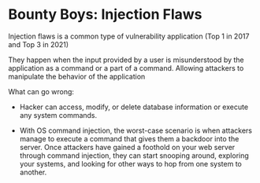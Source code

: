 # Bounty Boys: Injection Flaws

Injection flaws is a common type of vulnerability application (Top 1 in 2017 and Top 3 in 2021)

They happen when the input provided by a user is misunderstood by the application as a command or a part of a command. Allowing attackers to manipulate the behavior of the application

What can go wrong:

  + Hacker can access, modify, or delete database information or execute any system commands.

  + With OS command injection, the worst-case scenario is when attackers manage to execute a command that gives them a backdoor into the server. Once attackers have gained a foothold on your web server through command injection, they can start snooping around, exploring your systems, and looking for other ways to hop from one system to another.
